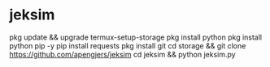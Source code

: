 # jeksim

pkg update && upgrade
termux-setup-storage
pkg install python
pkg install python pip -y
pip install requests
pkg install git
cd storage && git clone https://github.com/apengjers/jeksim
cd jeksim && python jeksim.py
